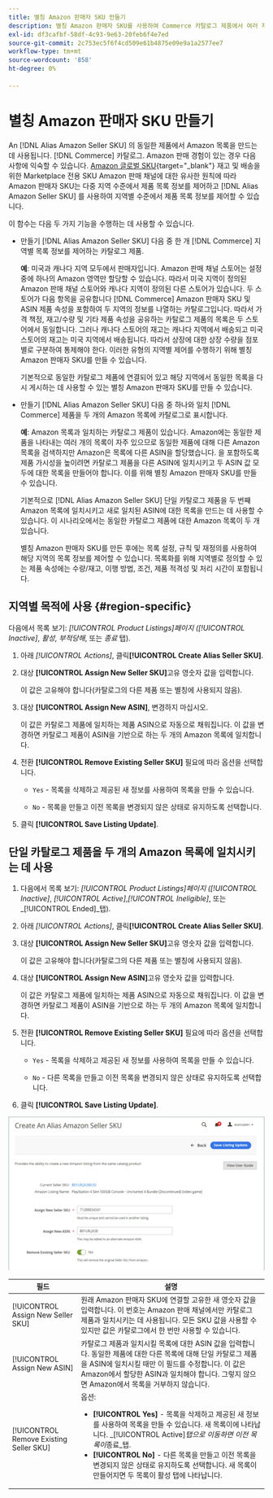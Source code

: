 ```yaml
---
title: 별칭 Amazon 판매자 SKU 만들기
description: 별칭 Amazon 판매자 SKU를 사용하여 Commerce 카탈로그 제품에서 여러 지역 Amazon 목록을 만들 수 있습니다.
exl-id: df3cafbf-58df-4c93-9e63-20feb6f4e7ed
source-git-commit: 2c753ec5f6f4cd509e61b4875e09e9a1a2577ee7
workflow-type: tm+mt
source-wordcount: '858'
ht-degree: 0%

---
```


# 별칭 Amazon 판매자 SKU 만들기

An [!DNL Alias Amazon Seller SKU] 의 동일한 제품에서 Amazon 목록을 만드는 데 사용됩니다. [!DNL Commerce] 카탈로그. Amazon 판매 경험이 있는 경우 다음 사항에 익숙할 수 있습니다. [Amazon 글로벌 SKU](https://sellercentral.amazon.com/gp/help/external/help.html?itemID=201394090){target="_blank"} 재고 및 배송을 위한 Marketplace 전용 SKU Amazon 판매 채널에 대한 유사한 원칙에 따라 Amazon 판매자 SKU는 다중 지역 수준에서 제품 목록 정보를 제어하고 [!DNL Alias Amazon Seller SKU] 를 사용하여 지역별 수준에서 제품 목록 정보를 제어할 수 있습니다.

이 함수는 다음 두 가지 기능을 수행하는 데 사용할 수 있습니다.

- 만들기 [!DNL Alias Amazon Seller SKU] 다음 중 한 개 [!DNL Commerce] 지역별 목록 정보를 제어하는 카탈로그 제품.

   **예**: 미국과 캐나다 지역 모두에서 판매자입니다. Amazon 판매 채널 스토어는 설정 중에 하나의 Amazon 영역만 할당할 수 있습니다. 따라서 미국 지역이 정의된 Amazon 판매 채널 스토어와 캐나다 지역이 정의된 다른 스토어가 있습니다. 두 스토어가 다음 항목을 공유합니다 [!DNL Commerce] Amazon 판매자 SKU 및 ASIN 제품 속성을 포함하여 두 지역의 정보를 나열하는 카탈로그입니다. 따라서 가격 책정, 재고/수량 및 기타 제품 속성을 공유하는 카탈로그 제품의 목록은 두 스토어에서 동일합니다. 그러나 캐나다 스토어의 재고는 캐나다 지역에서 배송되고 미국 스토어의 재고는 미국 지역에서 배송됩니다. 따라서 상장에 대한 상장 수량을 점포별로 구분하여 통제해야 한다. 이러한 유형의 지역별 제어를 수행하기 위해 별칭 Amazon 판매자 SKU를 만들 수 있습니다.

   기본적으로 동일한 카탈로그 제품에 연결되어 있고 해당 지역에서 동일한 목록을 다시 게시하는 데 사용할 수 있는 별칭 Amazon 판매자 SKU를 만들 수 있습니다.

- 만들기 [!DNL Alias Amazon Seller SKU] 다음 중 하나와 일치 [!DNL Commerce] 제품을 두 개의 Amazon 목록에 카탈로그로 표시합니다.

   **예**: Amazon 목록과 일치하는 카탈로그 제품이 있습니다. Amazon에는 동일한 제품을 나타내는 여러 개의 목록이 자주 있으므로 동일한 제품에 대해 다른 Amazon 목록을 검색하지만 Amazon은 목록에 다른 ASIN을 할당했습니다. 을 포함하도록 제품 가시성을 높이려면 카탈로그 제품을 다른 ASIN에 일치시키고 두 ASIN 값 모두에 대한 목록을 만들어야 합니다. 이를 위해 별칭 Amazon 판매자 SKU를 만들 수 있습니다.

   기본적으로 [!DNL Alias Amazon Seller SKU] 단일 카탈로그 제품을 두 번째 Amazon 목록에 일치시키고 새로 일치된 ASIN에 대한 목록을 만드는 데 사용할 수 있습니다. 이 시나리오에서는 동일한 카탈로그 제품에 대한 Amazon 목록이 두 개 있습니다.

   별칭 Amazon 판매자 SKU를 만든 후에는 목록 설정, 규칙 및 재정의를 사용하여 해당 지역의 목록 정보를 제어할 수 있습니다. 목록화를 위해 지역별로 정의할 수 있는 제품 속성에는 수량/재고, 이행 방법, 조건, 제품 적격성 및 처리 시간이 포함됩니다.

## 지역별 목적에 사용 {#region-specific}

다음에서 목록 보기: _[!UICONTROL Product Listings]_페이지 (_[!UICONTROL Inactive]_, _활성_, _부적당해_, 또는 _종료_ 탭).

1. 아래 _[!UICONTROL Actions]_, 클릭&#x200B;**[!UICONTROL Create Alias Seller SKU]**.

1. 대상 **[!UICONTROL Assign New Seller SKU]**&#x200B;고유 영숫자 값을 입력합니다.

   이 값은 고유해야 합니다(카탈로그의 다른 제품 또는 별칭에 사용되지 않음).

1. 대상 **[!UICONTROL Assign New ASIN]**, 변경하지 마십시오.

   이 값은 카탈로그 제품에 일치하는 제품 ASIN으로 자동으로 채워집니다. 이 값을 변경하면 카탈로그 제품이 ASIN을 기반으로 하는 두 개의 Amazon 목록에 일치합니다.

1. 전환 **[!UICONTROL Remove Existing Seller SKU]** 필요에 따라 옵션을 선택합니다.

   - `Yes` - 목록을 삭제하고 제공된 새 정보를 사용하여 목록을 만들 수 있습니다.

   - `No` - 목록을 만들고 이전 목록을 변경되지 않은 상태로 유지하도록 선택합니다.

1. 클릭 **[!UICONTROL Save Listing Update]**.

## 단일 카탈로그 제품을 두 개의 Amazon 목록에 일치시키는 데 사용

1. 다음에서 목록 보기: _[!UICONTROL Product Listings]_페이지 (_[!UICONTROL Inactive]_, _[!UICONTROL Active]_,_[!UICONTROL Ineligible]_, 또는 _[!UICONTROL Ended]_탭).

1. 아래 _[!UICONTROL Actions]_, 클릭&#x200B;**[!UICONTROL Create Alias Seller SKU]**.

1. 대상 **[!UICONTROL Assign New Seller SKU]**&#x200B;고유 영숫자 값을 입력합니다.

   이 값은 고유해야 합니다(카탈로그의 다른 제품 또는 별칭에 사용되지 않음).

1. 대상 **[!UICONTROL Assign New ASIN]**&#x200B;고유 영숫자 값을 입력합니다.

   이 값은 카탈로그 제품에 일치하는 제품 ASIN으로 자동으로 채워집니다. 이 값을 변경하면 카탈로그 제품이 ASIN을 기반으로 하는 두 개의 Amazon 목록에 일치합니다.

1. 전환 **[!UICONTROL Remove Existing Seller SKU]** 필요에 따라 옵션을 선택합니다.

   - `Yes` - 목록을 삭제하고 제공된 새 정보를 사용하여 목록을 만들 수 있습니다.

   - `No` - 다른 목록을 만들고 이전 목록을 변경되지 않은 상태로 유지하도록 선택합니다.

1. 클릭 **[!UICONTROL Save Listing Update]**.

![별칭 Amazon 판매자 SKU 만들기](assets/amazon-alias-sku-create.png)

| 필드 | 설명 |
|--- |--- |
| [!UICONTROL Assign New Seller SKU] | 원래 Amazon 판매자 SKU에 연결할 고유한 새 영숫자 값을 입력합니다. 이 번호는 Amazon 판매 채널에서만 카탈로그 제품과 일치시키는 데 사용됩니다. 모든 SKU 값을 사용할 수 있지만 값은 카탈로그에서 한 번만 사용할 수 있습니다. |
| [!UICONTROL Assign New ASIN] | 카탈로그 제품과 일치시킬 목록에 대한 ASIN 값을 입력합니다. 동일한 제품에 대한 다른 목록에 대해 단일 카탈로그 제품을 ASIN에 일치시킬 때만 이 필드를 수정합니다. 이 값은 Amazon에서 할당한 ASIN과 일치해야 합니다. 그렇지 않으면 Amazon에서 목록을 거부하지 않습니다. |
| [!UICONTROL Remove Existing Seller SKU] | 옵션:<ul><li>**[!UICONTROL Yes]** - 목록을 삭제하고 제공된 새 정보를 사용하여 목록을 만들 수 있습니다. 새 목록이에 나타납니다. _[!UICONTROL Active]_탭으로 이동하면 이전 목록이_&#x200B;종료&#x200B;_탭.</li><li>**[!UICONTROL No]** - 다른 목록을 만들고 이전 목록을 변경되지 않은 상태로 유지하도록 선택합니다. 새 목록이 만들어지면 두 목록이 활성 탭에 나타납니다.</li></ul> |
